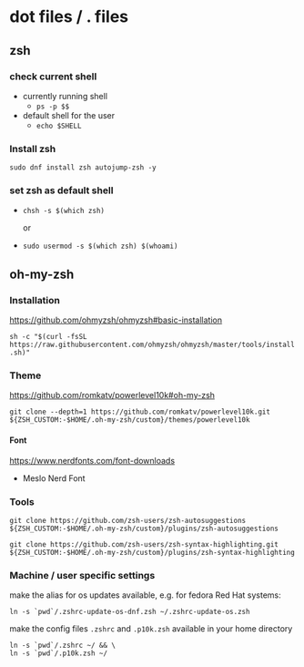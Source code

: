 dot files / . files
===================

zsh
---

### check current shell

- currently running shell
  + `ps -p $$`
- default shell for the user
  + `echo $SHELL`

### Install zsh

`sudo dnf install zsh autojump-zsh -y`

### set zsh as default shell

- `chsh -s $(which zsh)`

  or

- `sudo usermod -s $(which zsh) $(whoami)`

oh-my-zsh
---------

### Installation

https://github.com/ohmyzsh/ohmyzsh#basic-installation

`sh -c "$(curl -fsSL https://raw.githubusercontent.com/ohmyzsh/ohmyzsh/master/tools/install.sh)"`

### Theme

https://github.com/romkatv/powerlevel10k#oh-my-zsh

`git clone --depth=1 https://github.com/romkatv/powerlevel10k.git ${ZSH_CUSTOM:-$HOME/.oh-my-zsh/custom}/themes/powerlevel10k`

#### Font

https://www.nerdfonts.com/font-downloads

- Meslo Nerd Font

### Tools

`git clone https://github.com/zsh-users/zsh-autosuggestions ${ZSH_CUSTOM:-$HOME/.oh-my-zsh/custom}/plugins/zsh-autosuggestions`

`git clone https://github.com/zsh-users/zsh-syntax-highlighting.git ${ZSH_CUSTOM:-$HOME/.oh-my-zsh/custom}/plugins/zsh-syntax-highlighting`

### Machine / user specific settings

make the alias for os updates available, e.g. for fedora Red Hat systems:

```
ln -s `pwd`/.zshrc-update-os-dnf.zsh ~/.zshrc-update-os.zsh
```

make the config files `.zshrc` and `.p10k.zsh` available in your home directory

```
ln -s `pwd`/.zshrc ~/ && \
ln -s `pwd`/.p10k.zsh ~/
```
